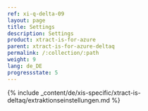 ```yaml
---
ref: xi-q-delta-09
layout: page
title: Settings
description: Settings
product: xtract-is-for-azure
parent: xtract-is-for-azure-deltaq
permalink: /:collection/:path
weight: 9
lang: de_DE
progressstate: 5
---
```

{% include _content/de/xis-specific/xtract-is-deltaq/extraktionseinstellungen.md %}
